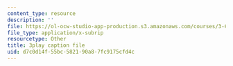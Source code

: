 ```yaml
---
content_type: resource
description: ''
file: https://ol-ocw-studio-app-production.s3.amazonaws.com/courses/3-60-symmetry-structure-and-tensor-properties-of-materials-fall-2005/d7c0d14f55bc582190a87fc9175cfd4c_-HJE0OYHTH4.vtt
file_type: application/x-subrip
resourcetype: Other
title: 3play caption file
uid: d7c0d14f-55bc-5821-90a8-7fc9175cfd4c
---
```

